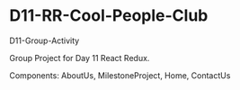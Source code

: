 # D11-RR-Cool-People-Club
D11-Group-Activity


Group Project for Day 11 React Redux.

Components: AboutUs, MilestoneProject, Home, ContactUs
